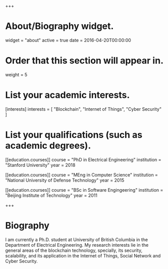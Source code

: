 +++
# About/Biography widget.
widget = "about"
active = true
date = 2016-04-20T00:00:00

# Order that this section will appear in.
weight = 5

# List your academic interests.
[interests]
  interests = [
    "Blockchain",
    "Internet of Things",
    "Cyber Security"
  ]

# List your qualifications (such as academic degrees).
[[education.courses]]
  course = "PhD in Electrical Engineering"
  institution = "Stanford University"
  year = 2018

[[education.courses]]
  course = "MEng in Computer Science"
  institution = "National University of Defense Technology"
  year = 2015

[[education.courses]]
  course = "BSc in Software Engingeering"
  institution = "Beijing Institute of Technology"
  year = 2011
 
+++

# Biography

I am currently a Ph.D. student at University of British Columbia in the Department of Electrical Engineering.
My research interests lie in the general areas of the blockchain technology, specially, its security, scalability, and its application in the Internet of Things, Social Network and Cyber Security.
